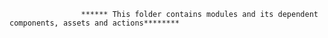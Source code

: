 















					****** This folder contains modules and its dependent components, assets and actions********
